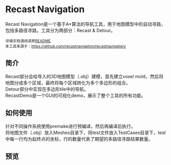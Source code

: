 # Recast Navigation
Recast Navigation是一个基于A*算法的导航工具，用于地图模型中的自动寻路，包括多路径寻路。工具分为两部分：Recast & Detour。

<small>详细文档请阅读原[README](README_ori.md).\
本工具来源于：https://github.com/recastnavigation/recastnavigation/ </small>


## 简介
Recast部分会给导入的3D地图模型（.obj）建模，首先建立voxel mold，然后将地图分成多个区域，最终将每个区域转化为多个多边形的组合。\
Detour部分中实现在多边形tile中的导航。\
RecastDemo是一个GUI的可视化demo，展示了整个工具的所有功能。

## 如何使用
针对不同操作系统使用premake进行预编译，然后再编译后执行。\
将地图文件（.obj）放入Meshes目录下，将test文件放入TestCases目录下，test中每一行均为起终点的坐标，行的数量代表了期望的多路径寻路结果数量。

## 预览
